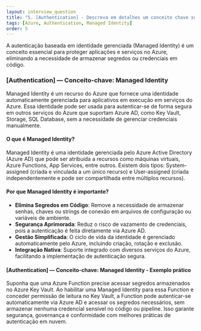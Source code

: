 ```yaml
---
layout: interview_question
title: "5. [Authentication] - Descreva em detalhes um conceito chave sobre Authentication relevante para arquitetura no Azure"
tags: [Azure, Authentication, Managed Identity]
order: 5
---
```


A autenticação baseada em identidade gerenciada (Managed Identity) é um conceito essencial para proteger aplicações e serviços no Azure, eliminando a necessidade de armazenar segredos ou credenciais em código.

### [Authentication] — Conceito-chave: Managed Identity

Managed Identity é um recurso do Azure que fornece uma identidade automaticamente gerenciada para aplicativos em execução em serviços do Azure. Essa identidade pode ser usada para autenticar-se de forma segura em outros serviços do Azure que suportam Azure AD, como Key Vault, Storage, SQL Database, sem a necessidade de gerenciar credenciais manualmente.

#### O que é Managed Identity?

Managed Identity é uma identidade gerenciada pelo Azure Active Directory (Azure AD) que pode ser atribuída a recursos como máquinas virtuais, Azure Functions, App Services, entre outros. Existem dois tipos: System-assigned (criada e vinculada a um único recurso) e User-assigned (criada independentemente e pode ser compartilhada entre múltiplos recursos).

#### Por que Managed Identity é importante?

- **Elimina Segredos em Código**: Remove a necessidade de armazenar senhas, chaves ou strings de conexão em arquivos de configuração ou variáveis de ambiente.
- **Segurança Aprimorada**: Reduz o risco de vazamento de credenciais, pois a autenticação é feita diretamente via Azure AD.
- **Gestão Simplificada**: O ciclo de vida da identidade é gerenciado automaticamente pelo Azure, incluindo criação, rotação e exclusão.
- **Integração Nativa**: Suporte integrado com diversos serviços do Azure, facilitando a implementação de autenticação segura.

#### [Authentication] — Conceito-chave: Managed Identity - Exemplo prático

Suponha que uma Azure Function precise acessar segredos armazenados no Azure Key Vault. Ao habilitar uma Managed Identity para essa Function e conceder permissão de leitura no Key Vault, a Function pode autenticar-se automaticamente via Azure AD e acessar os segredos necessários, sem armazenar nenhuma credencial sensível no código ou pipeline. Isso garante segurança, governança e conformidade com melhores práticas de autenticação em nuvem.

